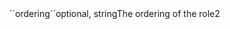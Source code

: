 <tr><td>``ordering``</td><td>optional, string</td><td>The ordering of the role</td><td>2</td><td></td></tr>
